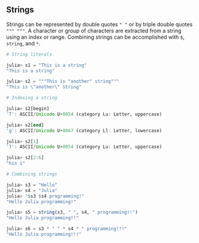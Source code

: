 ---
---

## Strings

Strings can be represented by double quotes `" "` or by triple double quotes `""" """`. A character or group of characters are extracted from a string using an index or range. Combining strings can be accomplished with `$`, `string`, and `*`.

```julia
# String literals

julia> s1 = "This is a string"
"This is a string"

julia> s2 = """This is "another" string"""
"This is \"another\" string"

# Indexing a string

julia> s2[begin]
'T': ASCII/Unicode U+0054 (category Lu: Letter, uppercase)

julia> s2[end]
'g': ASCII/Unicode U+0067 (category Ll: Letter, lowercase)

julia> s2[1]
'T': ASCII/Unicode U+0054 (category Lu: Letter, uppercase)

julia> s2[2:6]
"his i"

# Combining strings

julia> s3 = "Hello"
julia> s4 = "Julia"
julia> "$s3 $s4 programming!"
"Hello Julia programming!"

julia> s5 = string(s3, " ", s4, " programming!!")
"Hello Julia programming!!"

julia> s6 = s3 * " " * s4 * " programming!!!"
"Hello Julia programming!!!"
```
